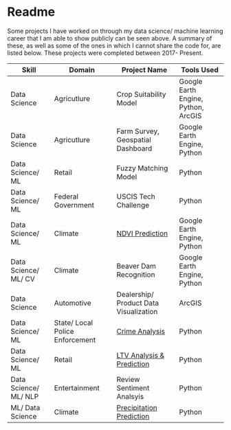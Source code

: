 # Readme
Some projects I have worked on through my data science/ machine learning career that I am able to show publicly can be seen above. A summary of these, as well as some of the ones in which I cannot share the code for, are listed below. These projects were completed between 2017- Present.

Skill | Domain | Project Name | Tools Used 
--- | --- | --- | ---
Data Science |	Agricutlure	| Crop Suitability Model |	Google Earth Engine, Python, ArcGIS
Data Science |	Agricutlure | Farm Survey, Geospatial Dashboard |	Google Earth Engine, Python
Data Science/ ML |	Retail | Fuzzy Matching Model |	Python
Data Science/ ML |	Federal Government | USCIS Tech Challenge |	Python
Data Science/ ML | Climate | [NDVI Prediction](https://github.com/amgadellaboudy/Portfolio/blob/master/Earthshot/Beaver_Dam_NDVI_model-3.ipynb)  |	Google Earth Engine, Python
Data Science/ ML/ CV | Climate | Beaver Dam Recognition |	Google Earth Engine, Python
Data Science | Automotive | Dealership/ Product Data Visualization | ArcGIS
Data Science/ ML | State/ Local Police Enforcement | [Crime Analysis](https://github.com/amgadellaboudy/Portfolio/tree/master/Forcemetrics) | Python
Data Science/ ML | Retail | [LTV Analysis & Prediction](https://github.com/amgadellaboudy/Portfolio/blob/master/Ocurate%20Analysis.ipynb) | Python
Data Science/ ML/ NLP| Entertainment| Review Sentiment Analsyis | Python
ML/ Data Science | Climate | [Precipitation Prediction](https://github.com/amgadellaboudy/Portfolio/blob/master/Precipitation_Prediction.ipynb) | Python
